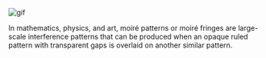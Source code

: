 ![gif](moire.gif)


In mathematics, physics, and art, moiré patterns or moiré fringes are large-scale interference patterns that can be produced when an opaque ruled pattern with transparent gaps is overlaid on another similar pattern.
